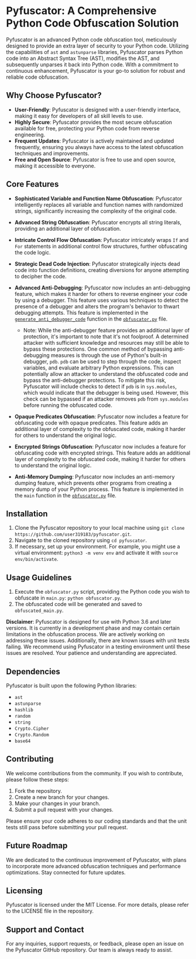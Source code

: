 # Pyfuscator: A Comprehensive Python Code Obfuscation Solution

Pyfuscator is an advanced Python code obfuscation tool, meticulously designed to provide an extra layer of security to your Python code. Utilizing the capabilities of `ast` and `astunparse` libraries, Pyfuscator parses Python code into an Abstract Syntax Tree (AST), modifies the AST, and subsequently unparses it back into Python code. With a commitment to continuous enhancement, Pyfuscator is your go-to solution for robust and reliable code obfuscation.

## Why Choose Pyfuscator?

- **User-Friendly**: Pyfuscator is designed with a user-friendly interface, making it easy for developers of all skill levels to use.
- **Highly Secure**: Pyfuscator provides the most secure obfuscation available for free, protecting your Python code from reverse engineering.
- **Frequent Updates**: Pyfuscator is actively maintained and updated frequently, ensuring you always have access to the latest obfuscation techniques and improvements.
- **Free and Open Source**: Pyfuscator is free to use and open source, making it accessible to everyone.

## Core Features

- **Sophisticated Variable and Function Name Obfuscation**: Pyfuscator intelligently replaces all variable and function names with randomized strings, significantly increasing the complexity of the original code.
- **Advanced String Obfuscation**: Pyfuscator encrypts all string literals, providing an additional layer of obfuscation.
- **Intricate Control Flow Obfuscation**: Pyfuscator intricately wraps `If` and `For` statements in additional control flow structures, further obfuscating the code logic.
- **Strategic Dead Code Injection**: Pyfuscator strategically injects dead code into function definitions, creating diversions for anyone attempting to decipher the code.
- **Advanced Anti-Debugging**: Pyfuscator now includes an anti-debugging feature, which makes it harder for others to reverse engineer your code by using a debugger. This feature uses various techniques to detect the presence of a debugger and alters the program's behavior to thwart debugging attempts. This feature is implemented in the [`generate_anti_debugger_code`](obfuscator.py) function in the [`obfuscator.py`](obfuscator.py) file.
    - Note: While the anti-debugger feature provides an additional layer of protection, it's important to note that it's not foolproof. A determined attacker with sufficient knowledge and resources may still be able to bypass these protections. One common method of bypassing anti-debugging measures is through the use of Python's built-in debugger, `pdb`. `pdb` can be used to step through the code, inspect variables, and evaluate arbitrary Python expressions. This can potentially allow an attacker to understand the obfuscated code and bypass the anti-debugger protections. To mitigate this risk, Pyfuscator will include checks to detect if `pdb` is in `sys.modules`, which would indicate that the debugger is being used. However, this check can be bypassed if an attacker removes `pdb` from `sys.modules` before running the obfuscated code.

- **Opaque Predicates Obfuscation**: Pyfuscator now includes a feature for obfuscating code with opaque predicates. This feature adds an additional layer of complexity to the obfuscated code, making it harder for others to understand the original logic.
- **Encrypted Strings Obfuscation**: Pyfuscator now includes a feature for obfuscating code with encrypted strings. This feature adds an additional layer of complexity to the obfuscated code, making it harder for others to understand the original logic.
- **Anti-Memory Dumping**: Pyfuscator now includes an anti-memory dumping feature, which prevents other programs from creating a memory dump of your Python process. This feature is implemented in the `main` function in the [`obfuscator.py`](obfuscator.py) file.

## Installation

1. Clone the Pyfuscator repository to your local machine using `git clone https://github.com/user319183/pyfuscator.git`.
2. Navigate to the cloned repository using `cd pyfuscator`.
3. If necessary, set up your environment. For example, you might use a virtual environment: `python3 -m venv env` and activate it with `source env/bin/activate`.

## Usage Guidelines

1. Execute the `obfuscator.py` script, providing the Python code you wish to obfuscate in `main.py`: `python obfuscator.py`.
2. The obfuscated code will be generated and saved to `obfuscated_main.py`.

**Disclaimer**: Pyfuscator is designed for use with Python 3.6 and later versions. It is currently in a development phase and may contain certain limitations in the obfuscation process. We are actively working on addressing these issues. Additionally, there are known issues with unit tests failing. We recommend using Pyfuscator in a testing environment until these issues are resolved. Your patience and understanding are appreciated.

## Dependencies

Pyfuscator is built upon the following Python libraries:

- `ast`
- `astunparse`
- `hashlib`
- `random`
- `string`
- `Crypto.Cipher`
- `Crypto.Random`
- `base64`

## Contributing

We welcome contributions from the community. If you wish to contribute, please follow these steps:

1. Fork the repository.
2. Create a new branch for your changes.
3. Make your changes in your branch.
4. Submit a pull request with your changes.

Please ensure your code adheres to our coding standards and that the unit tests still pass before submitting your pull request.

## Future Roadmap

We are dedicated to the continuous improvement of Pyfuscator, with plans to incorporate more advanced obfuscation techniques and performance optimizations. Stay connected for future updates.

## Licensing

Pyfuscator is licensed under the MIT License. For more details, please refer to the LICENSE file in the repository.

## Support and Contact

For any inquiries, support requests, or feedback, please open an issue on the Pyfuscator GitHub repository. Our team is always ready to assist.
